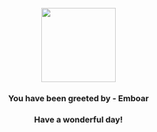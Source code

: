<p align="center">
    <img src="https://raw.githubusercontent.com/PokeAPI/sprites/master/sprites/pokemon/500.png" width="150" height="150">
</p>
<h3 align="center">You have been greeted by - <b>Emboar</b></h3>
<h3 align="center">Have a wonderful day!</h3>
